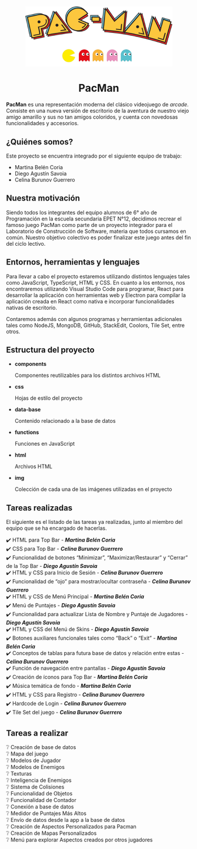 ﻿<!-- markdownlint-disable-next-line-->

<p align="center">

<img width="400" src="img/logo.png" alt="PacMan">

</p>

<h1 align="center">PacMan</h1>

**PacMan** es una representación moderna del clásico videojuego de *arcade*. Consiste en una nueva versión de escritorio de la aventura de nuestro viejo amigo amarillo y sus no tan amigos coloridos, y cuenta con novedosas funcionalidades y accesorios. <br/>

<h2>¿Quiénes somos? </h2>

Este proyecto se encuentra integrado por el siguiente equipo de trabajo:

 - Martina Belén Coria
 - Diego Agustín Savoia
 - Celina Burunov Guerrero <br/>

<h2>Nuestra motivación </h2>

Siendo todos los integrantes del equipo alumnos de 6° año de Programación en la escuela secundaria EPET N°12, decidimos recrear el famoso juego PacMan como parte de un proyecto integrador para el Laboratorio de Construcción de Software, materia que todos cursamos en común. Nuestro objetivo colectivo es poder finalizar este juego antes del fin del ciclo lectivo. <br/>

<h2> Entornos, herramientas y lenguajes </h2>

Para llevar a cabo el proyecto estaremos utilizando distintos lenguajes tales como JavaScript, TypeScript, HTML y CSS. En cuanto a los entornos, nos encontraremos utilizando Visual Studio Code para programar, React para desarrollar la aplicación con herramientas web y Electron para compilar la aplicación creada en React como nativa e incorporar funcionalidades nativas de escritorio.

Contaremos además con algunos programas y herramientas adicionales tales como NodeJS, MongoDB, GitHub, StackEdit, Coolors, Tile Set, entre otros. <br/>

<h2> Estructura del proyecto </h2>

 - **components**

    Componentes reutilizables para los distintos archivos HTML <br/>

 - **css**

    Hojas de estilo del proyecto <br/>

 - **data-base**

    Contenido relacionado a la base de datos <br/>

 - **functions**

    Funciones en JavaScript <br/>

 - **html**

    Archivos HTML <br/>

 - **img**

    Colección de cada una de las imágenes utilizadas en el proyecto <br/>

<h2>Tareas realizadas </h2>

El siguiente es el listado de las tareas ya realizadas, junto al miembro del equipo que se ha encargado de hacerlas.

:heavy_check_mark: HTML para Top Bar - ***Martina Belén Coria*** <br/>
:heavy_check_mark: CSS para Top Bar - ***Celina Burunov Guerrero*** <br/>
:heavy_check_mark: Funcionalidad de botones “Minimizar”, “Maximizar/Restaurar” y “Cerrar” de la Top Bar - ***Diego Agustín Savoia*** <br/>
:heavy_check_mark: HTML y CSS para Inicio de Sesión - ***Celina Burunov Guerrero*** <br/>
:heavy_check_mark: Funcionalidad de “ojo” para mostrar/ocultar contraseña - ***Celina Burunov Guerrero*** <br/>
:heavy_check_mark: HTML y CSS de Menú Principal - ***Martina Belén Coria*** <br/>
:heavy_check_mark: Menú de Puntajes - ***Diego Agustín Savoia*** <br/>
:heavy_check_mark: Funcionalidad para actualizar Lista de Nombre y Puntaje de Jugadores - ***Diego Agustín Savoia*** <br/>
:heavy_check_mark: HTML y CSS del Menú de Skins - ***Diego Agustín Savoia*** <br/>
:heavy_check_mark: Botones auxiliares funcionales tales como “Back” o “Exit” - ***Martina Belén Coria*** <br/>
:heavy_check_mark: Conceptos de tablas para futura base de datos y relación entre estas - ***Celina Burunov Guerrero***<br/>
:heavy_check_mark: Función de navegación entre pantallas - ***Diego Agustín Savoia*** <br/>
:heavy_check_mark: Creación de íconos para Top Bar - ***Martina Belén Coria*** <br/>
:heavy_check_mark: Música temática de fondo - ***Martina Belén Coria*** <br/>
:heavy_check_mark: HTML y CSS para Registro - ***Celina Burunov Guerrero*** <br/>
:heavy_check_mark: Hardcode de Login - ***Celina Burunov Guerrero*** <br/>
:heavy_check_mark: Tile Set del juego - ***Celina Burunov Guerrero*** <br/>



<h2>Tareas a realizar </h2>

:grey_question: Creación de base de datos <br/>
:grey_question: Mapa del juego <br/>
:grey_question: Modelos de Jugador <br/>
:grey_question: Modelos de Enemigos <br/>
:grey_question: Texturas <br/>
:grey_question: Inteligencia de Enemigos <br/>
:grey_question: Sistema de Colisiones <br/>
:grey_question: Funcionalidad de Objetos <br/>
:grey_question: Funcionalidad de Contador <br/>
:grey_question: Conexión a base de datos <br/>
:grey_question: Medidor de Puntajes Más Altos <br/>
:grey_question: Envío de datos desde la app a la base de datos <br/>
:grey_question: Creación de Aspectos Personalizados para Pacman <br/>
:grey_question: Creación de Mapas Personalizados <br/>
:grey_question: Menú para explorar Aspectos creados por otros jugadores <br/>

